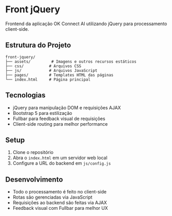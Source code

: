 # Front jQuery

Frontend da aplicação OK Connect AI utilizando jQuery para processamento client-side.

## Estrutura do Projeto

```
front-jquery/
├── assets/         # Imagens e outros recursos estáticos
├── css/           # Arquivos CSS
├── js/            # Arquivos JavaScript
├── pages/         # Templates HTML das páginas
└── index.html     # Página principal
```

## Tecnologias

- jQuery para manipulação DOM e requisições AJAX
- Bootstrap 5 para estilização
- Fullbar para feedback visual de requisições
- Client-side routing para melhor performance

## Setup

1. Clone o repositório
2. Abra o `index.html` em um servidor web local
3. Configure a URL do backend em `js/config.js`

## Desenvolvimento

- Todo o processamento é feito no client-side
- Rotas são gerenciadas via JavaScript
- Requisições ao backend são feitas via AJAX
- Feedback visual com Fullbar para melhor UX
